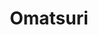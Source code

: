 ---
title: Omatsuri
site: https://omatsuri.app
description: Open source browser tools for everyday use
tags: [develop, tool]
---